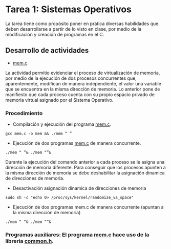 # Tarea 1: Sistemas Operativos

La tarea tiene como propósito poner en prática diversas habilidades que deben desarrollarse a partir de lo visto en clase, por medio de la modificación y creación de programas en el C.

## Desarrollo de actividades


* [mem.c](mem.c)

La actividad permitio evidenciar el proceso de virtualización de memoria, por medio de la ejecución de dos procesos concurrentes que, aparentemente, modifican de manera independiente, el valor una variable que se encuentra en la misma dirección de memoria. Lo anterior pone de manifiesto que cada proceso cuenta con su propio espacio privado de memoria virtual asignado por el Sistema Operativo.  

### Procedimiento

* Compilación y ejecución del programa [mem.c](mem.c).
```
gcc mem.c -o mem && ./mem “ ”
```
* Ejecución de dos programas [mem.c](mem.c) de manera concurrente.
```
./mem “ ”& ./mem “”&
```

Durante la ejecución del comando anterior a cada proceso se le asigna una dirección de memoria diferente. Para conseguir que los procesos apunten a la misma dirección de memoria se debe deshabilitar la asignación dinamica de direcciones de memoria.

* Desactivación asignación dinamica de direcciones de memoria
```
sudo sh -c "echo 0> /proc/sys/kernel/randomize_va_space"
```
* Ejecución de dos programas mem.c de manera concurrente (apuntan a la misma dirección de memoria)
```
./mem “ ”& ./mem “”&

```
### Programas auxiliares: El programa [mem.c](mem.c) hace uso de la libreria [common.h](common.h).
